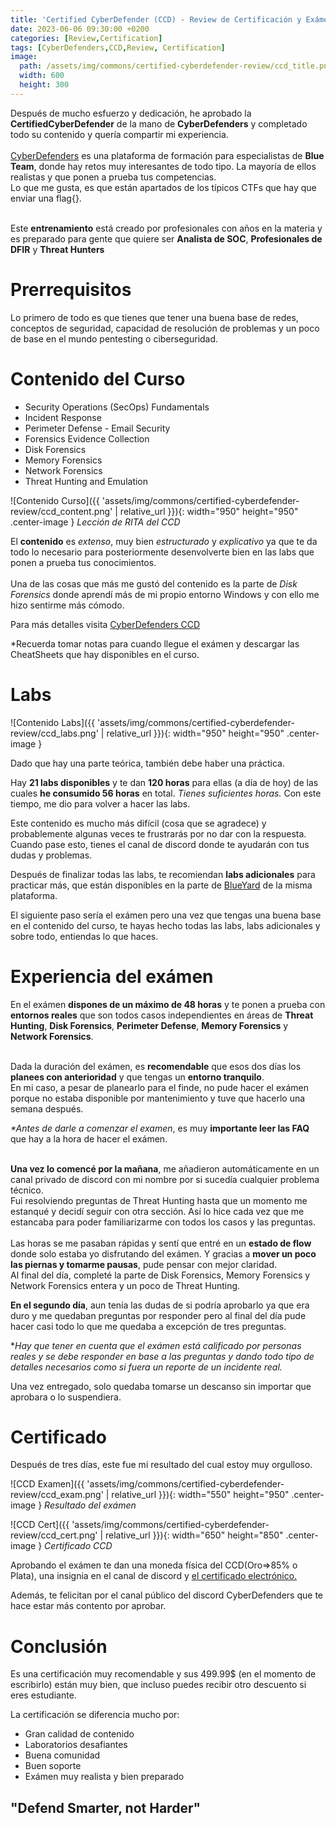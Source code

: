 ```yaml
---
title: 'Certified CyberDefender (CCD) - Review de Certificación y Exámen'
date: 2023-06-06 09:30:00 +0200
categories: [Review,Certification]
tags: [CyberDefenders,CCD,Review, Certification]
image:
  path: /assets/img/commons/certified-cyberdefender-review/ccd_title.png
  width: 600
  height: 300
---
```


Después de mucho esfuerzo y dedicación, he aprobado la **CertifiedCyberDefender** de la mano de **CyberDefenders** y completado todo su contenido y quería compartir mi experiencia.
<br/><br/>
<a href="https://cyberdefenders.org/">CyberDefenders</a> es una plataforma de formación para especialistas de **Blue Team**, donde hay retos muy interesantes de todo tipo. La mayoría de ellos realistas y que ponen a prueba tus competencias.
<br/>
Lo que me gusta, es que están apartados de los típicos CTFs que hay que enviar una flag{}.
<br/>
<br/>

Este **entrenamiento** está creado por profesionales con años en la materia y es preparado para gente que quiere ser **Analista de SOC**, **Profesionales de DFIR** y **Threat Hunters**

# Prerrequisitos

Lo primero de todo es que tienes que tener una buena base de redes, conceptos de seguridad, capacidad de resolución de problemas y un poco de base en el mundo pentesting o ciberseguridad.


# Contenido del Curso

 - Security Operations (SecOps) Fundamentals
 - Incident Response
 - Perimeter Defense - Email Security
 - Forensics Evidence Collection
 - Disk Forensics 
 - Memory Forensics
 - Network Forensics
 - Threat Hunting and Emulation

![Contenido Curso]({{ 'assets/img/commons/certified-cyberdefender-review/ccd_content.png' | relative_url }}){: width="950" height="950" .center-image }
_Lección de RITA del CCD_

El **contenido** es *extenso*, muy bien *estructurado* y *explicativo* ya que te da todo lo necesario para posteriormente desenvolverte bien en las labs que ponen a prueba tus conocimientos.
<br/>
<br/>
Una de las cosas que más me gustó del contenido es la parte de *Disk Forensics* donde aprendí más de mi propio entorno Windows y con ello me hizo sentirme más cómodo.

Para más detalles visita <a href="https://cyberdefenders.org/blue-team-training/courses/certified-cyberdefender-certification/">CyberDefenders CCD</a>

*Recuerda tomar notas para cuando llegue el exámen y descargar las CheatSheets que hay disponibles en el curso.



# Labs

![Contenido Labs]({{ 'assets/img/commons/certified-cyberdefender-review/ccd_labs.png' | relative_url }}){: width="950" height="950" .center-image }

Dado que hay una parte teórica, también debe haber una práctica.

Hay **21 labs disponibles** y te dan **120 horas** para ellas (a día de hoy) de las cuales **he consumido 56 horas** en total. 
*Tienes suficientes horas.* Con este tiempo, me dio para volver a hacer las labs.

Este contenido es mucho más difícil (cosa que se agradece) y probablemente algunas veces te frustrarás por no dar con la respuesta. Cuando pase esto, tienes el canal de discord donde te ayudarán con tus dudas y problemas.


Después de finalizar todas las labs, te recomiendan **labs adicionales** para practicar más, que están disponibles en la parte de <a href="https://cyberdefenders.org/blueteam-ctf-challenges/">BlueYard</a> de la misma plataforma.


El siguiente paso sería el exámen pero una vez que tengas una buena base en el contenido del curso, te hayas hecho todas las labs, labs adicionales y sobre todo, entiendas lo que haces.

# Experiencia del exámen

En el exámen **dispones de un máximo de 48 horas** y te ponen a prueba con **entornos reales** que son todos casos independientes en áreas de **Threat Hunting**, **Disk Forensics**, **Perimeter Defense**, **Memory Forensics** y **Network Forensics**.
<br/>
<br/>

Dada la duración del exámen, es **recomendable** que esos dos días los **planees con anterioridad** y que tengas un **entorno tranquilo**.
<br/>
En mi caso, a pesar de planearlo para el finde, no pude hacer el exámen porque no estaba disponible por mantenimiento y tuve que hacerlo una semana después.

*\*Antes de darle a comenzar el examen*, es muy **importante leer las FAQ** que hay a la hora de hacer el exámen. 
<br/>
<br/>

**Una vez lo comencé por la mañana**, me añadieron automáticamente en un canal privado de discord con mi nombre por si sucedía cualquier problema técnico.
<br/>
Fui resolviendo preguntas de Threat Hunting hasta que un momento me estanqué y decidí seguir con otra sección. Así lo hice cada vez que me estancaba para poder familiarizarme con todos los casos y las preguntas.
<br/>
<br/>
Las horas se me pasaban rápidas y sentí que entré en un **estado de flow** donde solo estaba yo disfrutando del exámen. Y gracias a **mover un poco las piernas y tomarme pausas**, pude pensar con mejor claridad.<br/>
Al final del día, completé la parte de Disk Forensics, Memory Forensics y Network Forensics entera y un poco de Threat Hunting.

**En el segundo día**, aun tenía las dudas de si podría aprobarlo ya que era duro y me quedaban preguntas por responder pero al final del día pude hacer casi todo lo que me quedaba a excepción de tres preguntas.

\**Hay que tener en cuenta que el exámen está calificado por personas reales y se debe responder en base a las preguntas y dando todo tipo de detalles necesarios como si fuera un reporte de un incidente real.*

Una vez entregado, solo quedaba tomarse un descanso sin importar que aprobara o lo suspendiera.

# Certificado

Después de tres días, este fue mi resultado del cual estoy muy orgulloso.

![CCD Examen]({{ 'assets/img/commons/certified-cyberdefender-review/ccd_exam.png' | relative_url }}){: width="550" height="950" .center-image }
_Resultado del exámen_

![CCD Cert]({{ 'assets/img/commons/certified-cyberdefender-review/ccd_cert.png' | relative_url }}){: width="650" height="850" .center-image }
_Certificado CCD_

Aprobando el exámen te dan una moneda física del CCD(Oro=>85% o Plata), una insignia en el canal de discord y <a href="https://www.credential.net/3a64f864-07d5-41ec-842d-d7c5a4ee2005">el certificado electrónico.</a>

Además, te felicitan por el canal público del discord CyberDefenders que te hace estar más contento por aprobar.

# Conclusión

Es una certificación muy recomendable y sus 499.99$ (en el momento de escribirlo) están muy bien, que incluso puedes recibir otro descuento si eres estudiante.<br/>

La certificación se diferencia mucho por:
- Gran calidad de contenido
- Laboratorios desafiantes
- Buena comunidad
- Buen soporte
- Exámen muy realista y bien preparado



## "Defend Smarter, not Harder"

